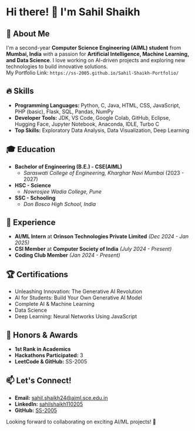 # Hi there! 👋 I'm Sahil Shaikh


## 🚀 About Me
I'm a second-year **Computer Science Engineering (AIML) student** from **Mumbai, India** with a passion for **Artificial Intelligence, Machine Learning, and Data Science**. I love working on AI-driven projects and exploring new technologies to build innovative solutions.<br>
My Portfolio Link: `https://ss-2005.github.io/Sahil-Shaikh-Portfolio/`

## 🔥 Skills
- **Programming Languages:** Python, C, Java, HTML, CSS, JavaScript, PHP (basic), Flask, SQL, Pandas, NumPy
- **Developer Tools:** JDK, VS Code, Google Colab, GitHub, Eclipse, Hugging Face, Jupyter Notebook, Anaconda, IDLE, Turbo C
- **Top Skills:** Exploratory Data Analysis, Data Visualization, Deep Learning

## 🎓 Education
- **Bachelor of Engineering (B.E.) - CSE(AIML)**
  - *Saraswati College of Engineering, Kharghar Navi Mumbai* (2023 - 2027)
- **HSC - Science**
  - *Nowrosjee Wadia College, Pune*
- **SSC - Schooling**
  - *Don Bosco High School, India*

## 💼 Experience
- **AI/ML Intern** at **Orinson Technologies Private Limited** *(Dec 2024 - Jan 2025)*
- **CSI Member** at **Computer Society of India** *(July 2024 - Present)*
- **Coding Club Member** *(Jan 2024 - Present)*

## 🏆 Certifications
- Unleashing Innovation: The Generative AI Revolution
- AI for Students: Build Your Own Generative AI Model
- Complete AI & Machine Learning
- Data Science
- Deep Learning: Neural Networks Using JavaScript

## 🏅 Honors & Awards
- **1st Rank in Academics**
- **Hackathons Participated:** 3
- **LeetCode & GitHub:** SS-2005

## 📫 Let's Connect!
- **Email:** [sahil.shaikh24@aiml.sce.edu.in](mailto:sahil.shaikh24@aiml.sce.edu.in)
- **LinkedIn:** [sahilshaikh110205](https://www.linkedin.com/in/sahilshaikh110205)
- **GitHub:** [SS-2005](https://github.com/SS-2005)

Looking forward to collaborating on exciting AI/ML projects! 🚀
